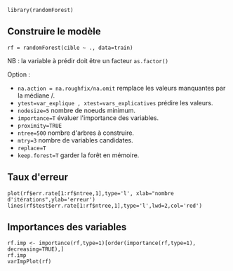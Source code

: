 ```
library(randomForest)
```

## Construire le modèle

```
rf = randomForest(cible ~ ., data=train)
```
NB : la variable à prédir doit être un facteur `as.factor()`

Option : 
 * `na.action = na.roughfix/na.omit` remplace les valeurs manquantes par la médiane /.
 * `ytest=var_explique , xtest=vars_explicatives` prédire les valeurs.
 * `nodesize=5` nombre de noeuds minimum.
 * `importance=T` évaluer l'importance des variables.
 * `proximity=TRUE`
 * `ntree=500` nombre d'arbres à construire. 
 * `mtry=3` nombre de variables candidates.
 * `replace=T`
 * `keep.forest=T` garder la forêt en mémoire.

## Taux d'erreur

```
plot(rf$err.rate[1:rf$ntree,1],type='l', xlab="nombre d'itérations",ylab='erreur')
lines(rf$test$err.rate[1:rf$ntree,1],type='l',lwd=2,col='red')
```

## Importances des variables

```
rf.imp <- importance(rf,type=1)[order(importance(rf,type=1), decreasing=TRUE),]
rf.imp
varImpPlot(rf)
```
